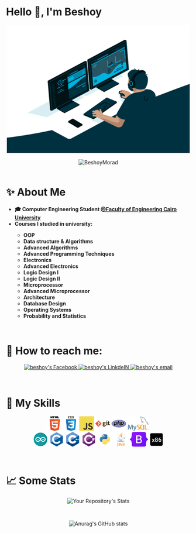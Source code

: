 # Hello 👋, I'm Beshoy

<p align="center">
  <img src="/main.gif" alt="Coder GIF" width="500" height="350">
</p>

<div align="center">
  <img src="https://komarev.com/ghpvc/?username=BeshoyMorad&label=Profile%20views&color=0e75b6&style=flat" alt="BeshoyMorad" />
</div>

<br>

# ✨ About Me
<ul>
 <li><strong>🎓 Computer Engineering Student <a href="http://eng.cu.edu.eg/ar/">@Faculty of Engineering Cairo University</a></strong></li>
 <li><strong>Courses I studied in university: 
   <ul>
      <li>OOP</li>
      <li>Data structure & Algorithms</li>
      <li>Advanced Algorithms</li>
      <li>Advanced Programming Techniques</li>
      <li>Electronics</li>
      <li>Advanced Electronics</li>
      <li>Logic Design I</li>
      <li>Logic Design II</li>
      <li>Microprocessor</li>
      <li>Advanced Microprocessor</li>
      <li>Architecture</li>
      <li>Database Design</li>
      <li>Operating Systems</li>
      <li>Probability and Statistics</li>
   </ul>
   </strong></li>
</ul>

<br>

# 💬 How to reach me:

<div align="center">
  <a href="https://www.facebook.com/iiBesh00/">
  <img alt="beshoy's Facebook" width="30px" src="https://user-images.githubusercontent.com/76125650/139602215-302fea84-764a-45f9-8ca2-d623ede28c3c.png" 
       draggable="false" />
  </a>

  <a href="https://www.linkedin.com/in/beshoymorad/">
    <img alt="beshoy's LinkdeIN" width="30px" src="https://user-images.githubusercontent.com/76125650/140648921-7692f46e-76c4-47f6-8c1f-383841428bbe.png"
         draggable="false" />
  </a>

  <a href="mailto:beshoymorad2002@gmail.com">
    <img alt="beshoy's email" width="30px" src="https://user-images.githubusercontent.com/76125650/141382583-1354ab1c-10a7-4605-a255-412ee57d2ad7.png" 
          draggable="false" />
  </a>
</div>
<br><br>

# 🤹 My Skills

<div align="center">

  <code><img height="40" title="HTML" src="https://raw.githubusercontent.com/github/explore/80688e429a7d4ef2fca1e82350fe8e3517d3494d/topics/html/html.png"></code>
  <code><img height="40" title="CSS" src="https://raw.githubusercontent.com/github/explore/80688e429a7d4ef2fca1e82350fe8e3517d3494d/topics/css/css.png"></code>
  <code><img height="40" title="JavaScript" src="https://raw.githubusercontent.com/github/explore/80688e429a7d4ef2fca1e82350fe8e3517d3494d/topics/javascript/javascript.png"></code>
  <code><img height="40" title="Git" src="https://raw.githubusercontent.com/github/explore/80688e429a7d4ef2fca1e82350fe8e3517d3494d/topics/git/git.png"></code>
  <code><img height="40" title="PHP" src="https://raw.githubusercontent.com/github/explore/80688e429a7d4ef2fca1e82350fe8e3517d3494d/topics/php/php.png"></code>
  <code><img height="40" title="MySql" src="https://raw.githubusercontent.com/docker-library/docs/c408469abbac35ad1e4a50a6618836420eb9502e/mysql/logo.png"></code>
  <br> 
  <code><img height="40" title="Arduino" src="https://raw.githubusercontent.com/github/explore/80688e429a7d4ef2fca1e82350fe8e3517d3494d/topics/arduino/arduino.png"></code>
  <code><img height="40" title="C" src="https://raw.githubusercontent.com/devicons/devicon/master/icons/c/c-original.svg"></code>
  <code><img height="40" title="C++" src="https://raw.githubusercontent.com/devicons/devicon/master/icons/cplusplus/cplusplus-original.svg"></code>
  <code><img height="40" title="C#" src="https://raw.githubusercontent.com/devicons/devicon/master/icons/csharp/csharp-original.svg"></code>
  <code><img height="40" title="Python" src="https://raw.githubusercontent.com/github/explore/80688e429a7d4ef2fca1e82350fe8e3517d3494d/topics/python/python.png"></code>
  <code><img height="40" title="Java" src="https://raw.githubusercontent.com/github/explore/80688e429a7d4ef2fca1e82350fe8e3517d3494d/topics/java/java.png"></code>
  <code><img height="40" title="Bootstrap" src="/Bootstrap.png"></code>
  <code><img height="40" title="Assembly" src="/assembly.png"></code>

</div>
<br>


# 📈 Some Stats
<div align="center">

  ![Your Repository's Stats](https://github-readme-stats.vercel.app/api/top-langs/?username=BeshoyMorad&count_private=true&theme=jolly)
  
  <br>

  ![Anurag's GitHub stats](https://github-readme-stats.vercel.app/api?username=BeshoyMorad&show_icons=true&theme=jolly)

</div>


<!--
**BeshoyMorad/BeshoyMorad** is a ✨ _special_ ✨ repository because its `README.md` (this file) appears on your GitHub profile.

Here are some ideas to get you started:

- 🔭 I’m currently working on ...
- 🌱 I’m currently learning ...
- 👯 I’m looking to collaborate on ...
- 🤔 I’m looking for help with ...
- 💬 Ask me about ...
- 📫 How to reach me: ...
- 😄 Pronouns: ...
- ⚡ Fun fact: ...
-->
